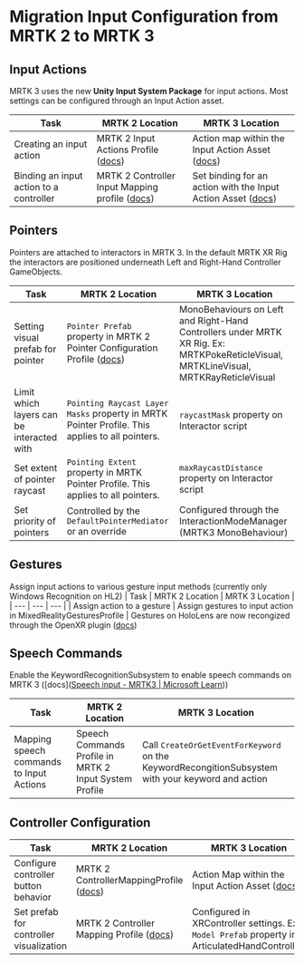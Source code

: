 # Migration Input Configuration from MRTK 2 to MRTK 3

## Input Actions

MRTK 3 uses the new **Unity Input System Package** for input actions. Most settings can be configured through an Input Action asset.

| Task | MRTK 2 Location | MRTK 3 Location |
| --- | --- | --- |
| Creating an input action | MRTK 2 Input Actions Profile ([docs](https://learn.microsoft.com/en-us/windows/mixed-reality/mrtk-unity/mrtk2/features/input/input-actions?view=mrtkunity-2022-05#creating-an-input-action))| Action map within the Input Action Asset ([docs](https://docs.unity3d.com/Packages/com.unity.inputsystem@1.5/manual/Actions.html#creating-actions)) |
| Binding an input action to a controller | MRTK 2 Controller Input Mapping profile ([docs](https://learn.microsoft.com/en-us/windows/mixed-reality/mrtk-unity/mrtk2/features/input/controllers?view=mrtkunity-2022-05)) | Set binding for an action with the Input Action Asset ([docs](https://docs.unity3d.com/Packages/com.unity.inputsystem@1.5/manual/ActionBindings.html))|

## Pointers

Pointers are attached to interactors in MRTK 3.
In the default MRTK XR Rig the interactors are positioned underneath Left and Right-Hand Controller GameObjects.

| Task | MRTK 2 Location | MRTK 3 Location |
| --- | --- | --- |
| Setting visual prefab for pointer         | `Pointer Prefab` property in MRTK 2 Pointer Configuration Profile ([docs](https://learn.microsoft.com/en-us/windows/mixed-reality/mrtk-unity/mrtk2/features/input/pointers?view=mrtkunity-2022-05#pointer-options-configuration))| MonoBehaviours on Left and Right-Hand Controllers under MRTK XR Rig. Ex: MRTKPokeReticleVisual, MRTKLineVisual, MRTKRayReticleVisual                                                                  |
| Limit which layers can be interacted with | `Pointing Raycast Layer Masks`  property in MRTK Pointer Profile. This applies to all pointers.                                                                                                                                                                                                                                                                      | `raycastMask` property on Interactor script                           |
| Set extent of pointer raycast             | `Pointing Extent`  property in MRTK Pointer Profile. This applies to all pointers.                                                                                                                                                                                                                                                                                   | `maxRaycastDistance` property on Interactor script                    |
| Set priority of pointers                  | Controlled by the `DefaultPointerMediator` or an override                                                                                                                                                                                                                                                                                                          | Configured through the InteractionModeManager (MRTK3 MonoBehaviour) |

## Gestures

Assign input actions to various gesture input methods (currently only Windows Recognition on HL2)
| Task | MRTK 2 Location | MRTK 3 Location |
| --- | --- | --- |
| Assign action to a gesture | Assign gestures to input action in MixedRealityGesturesProfile | Gestures on HoloLens are now recongized through the OpenXR plugin ([docs](https://learn.microsoft.com/en-us/dotnet/api/microsoft.mixedreality.openxr.gesturerecognizer?view=mixedreality-openxr-plugin-1.7))

## Speech Commands
Enable the KeywordRecognitionSubsystem to enable speech commands on MRTK 3 ([docs]([Speech input - MRTK3 | Microsoft Learn](https://learn.microsoft.com/en-us/windows/mixed-reality/mrtk-unity/mrtk3-input/packages/input/speech)))

|  Task |  MRTK 2 Location |  MRTK 3 Location |
| --- | --- | --- |
|  Mapping speech commands to Input Actions | Speech Commands Profile in MRTK 2 Input System Profile | Call `CreateOrGetEventForKeyword` on the KeywordRecongitionSubsystem with your keyword and action |  

## Controller Configuration
|  Task |  MRTK 2 Location | MRTK 3 Location |
| --- | --- | --- |
| Configure controller button behavior   | MRTK 2 ControllerMappingProfile ([docs](https://learn.microsoft.com/en-us/windows/mixed-reality/mrtk-unity/mrtk2/configuration/mixed-reality-configuration-guide?view=mrtkunity-2022-05#controller-mapping-configuration))    | Action Map within the Input Action Asset ([docs](https://learn.microsoft.com/en-us/windows/mixed-reality/mrtk-unity/mrtk2/features/input/input-actions?view=mrtkunity-2022-05#creating-an-input-action))
| Set prefab for controller visualization | MRTK 2 Controller Mapping Profile ([docs](https://learn.microsoft.com/en-us/windows/mixed-reality/mrtk-unity/mrtk2/configuration/mixed-reality-configuration-guide?view=mrtkunity-2022-05#controller-visualization-settings)) | Configured in XRController settings. Ex: `Model Prefab` property in ArticulatedHandController.                                                                                                          |                  |  
